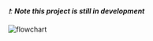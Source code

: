 *❗: **Note this project is still in development***

![flowchart](/home/zonay/Desktop/earthquake_monitor/flowchart.png)


